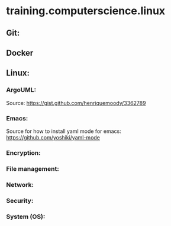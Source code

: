# training.computerscience.linux
## Git:
## Docker
## Linux:
### ArgoUML:
   Source: https://gist.github.com/henriquemoody/3362789
### Emacs:
   Source for how to install yaml mode for emacs: https://github.com/yoshiki/yaml-mode
### Encryption:
### File management:
### Network:
### Security:
### System (OS):

